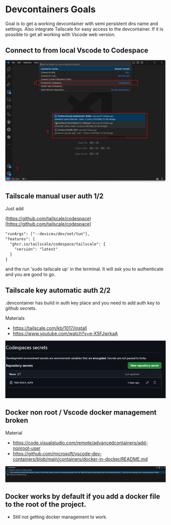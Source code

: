# Devcontainers Goals

Goal is to get a working devcontainer with semi persistent dns name and settings. Also integrate Tailscale for easy access to the devcontainer. If it is possible to get all working with Vscode web version.

## Connect to from local Vscode to Codespace

![VscodeToCodespace](images/VscodeToCodespace.png)


## Tailscale manual user auth 1/2

Just add 

(https://github.com/tailscale/codespace)[https://github.com/tailscale/codespace]
    
    "runArgs": ["--device=/dev/net/tun"],
    "features": {
      "ghcr.io/tailscale/codespace/tailscale": {
        "version": "latest"
      }
    }

and the run 'sudo tailscale up' in the terminal. It will ask you to authenticate and you are good to go.

## Tailscale key automatic auth 2/2

.devcontainer has build in auth key place and you need to add auth key to github secrets.

Materials
* https://tailscale.com/kb/1017/install
* https://www.youtube.com/watch?v=e-X5FJwrkaA


![Codespaces secrets](/images/Codespaces_secrets.png)

## Docker non root / Vscode docker management broken

Material
* https://code.visualstudio.com/remote/advancedcontainers/add-nonroot-user
* https://github.com/microsoft/vscode-dev-containers/blob/main/containers/docker-in-docker/README.md

![Docker is still broken](/images/Docker-broken.png)

## Docker works by default if you add a docker file to the root of the project.
- Still not getting docker management to work.